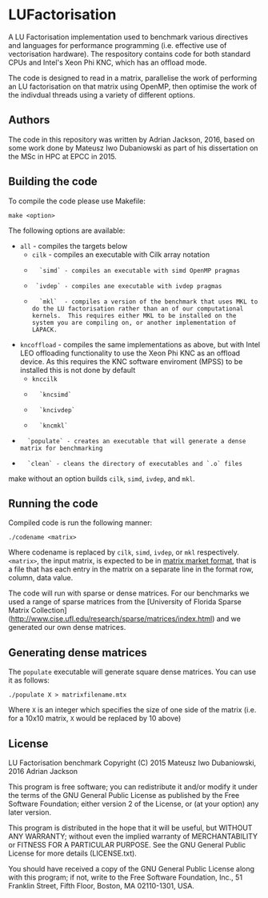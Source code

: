 # LUFactorisation
A LU Factorisation implementation used to benchmark various directives and languages for performance programming (i.e. effective use of vectorisation hardware).  The respository contains code for both standard CPUs and Intel's Xeon Phi KNC, which has an offload mode.

The code is designed to read in a matrix, parallelise the work of performing an LU factorisation on that matrix using OpenMP, then optimise the work of the indivdual threads using a variety of different options.

## Authors
The code in this repository was written by Adrian Jackson, 2016, based on some work done by Mateusz Iwo Dubaniowski as part of his dissertation on the MSc in HPC at EPCC in 2015.
  

## Building the code
To compile the code please use Makefile:

```
make <option>
```

The following options are available:
* `all` - compiles the targets below
  *    `cilk` - compiles an executable with Cilk array notation
  *       `simd` - compiles an executable with simd OpenMP pragmas
  *      `ivdep` - compiles ane executable with ivdep pragmas
  *       `mkl`  - compiles a version of the benchmark that uses MKL to do the LU factorisation rather than an of our computational kernels.  This requires either MKL to be installed on the system you are compiling on, or another implementation of LAPACK.
* `kncoffload` - compiles the same implementations as above, but with Intel LEO offloading functionality to use the Xeon Phi KNC as an offload device.  As this requires the KNC software enviroment (MPSS) to be installed this is not done by default
  *    `knccilk`
  *       `kncsimd` 
  *       `kncivdep` 
  *       `kncmkl`
*       `populate` - creates an executable that will generate a dense matrix for benchmarking
*       `clean` - cleans the directory of executables and `.o` files

make without an option builds `cilk`, `simd`, `ivdep`, and `mkl`.

## Running the code
Compiled code is run the following manner:
```
./codename <matrix>
```
Where codename is replaced by `cilk`, `simd`, `ivdep`, or `mkl` respectively.
`<matrix>`, the input matrix, is expected to be in [matrix market format](http://math.nist.gov/MatrixMarket/formats.html), that is a file that has each entry in the matrix on a separate line in the format row, column, data value.

The code will run with sparse or dense matrices.  For our benchmarks we used a range of sparse matrices from the [University of Florida Sparse Matrix Collection] (http://www.cise.ufl.edu/research/sparse/matrices/index.html) and we generated our own dense matrices.

## Generating dense matrices
The `populate` executable will generate square dense matrices.  You can use it as follows:
```
./populate X > matrixfilename.mtx
```

Where `X` is an integer which specifies the size of one side of the matrix (i.e. for a 10x10 matrix, `X` would be replaced by 10 above)

## License
LU Factorisation benchmark
Copyright (C) 2015 Mateusz Iwo Dubaniowski, 2016 Adrian Jackson

This program is free software; you can redistribute it and/or
modify it under the terms of the GNU General Public License as
published by the Free Software Foundation; either version 2 of the
License, or (at your option) any later version.

This program is distributed in the hope that it will be useful, but
WITHOUT ANY WARRANTY; without even the implied warranty of
MERCHANTABILITY or FITNESS FOR A PARTICULAR PURPOSE.  See the GNU
General Public License for more details (LICENSE.txt).

You should have received a copy of the GNU General Public License
along with this program; if not, write to the Free Software
Foundation, Inc., 51 Franklin Street, Fifth Floor, Boston, MA
02110-1301, USA.


